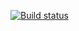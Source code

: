 [![Build status](https://ci.appveyor.com/api/projects/status/1lb34mh9y5nmhn42?svg=true)](https://ci.appveyor.com/project/Goglbum/ci-step1)
